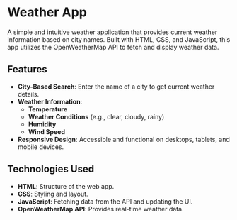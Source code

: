 # Weather App

A simple and intuitive weather application that provides current weather information based on city names. Built with HTML, CSS, and JavaScript, this app utilizes the OpenWeatherMap API to fetch and display weather data.

## Features

- **City-Based Search**: Enter the name of a city to get current weather details.
- **Weather Information**:
  - **Temperature**
  - **Weather Conditions** (e.g., clear, cloudy, rainy)
  - **Humidity**
  - **Wind Speed**
- **Responsive Design**: Accessible and functional on desktops, tablets, and mobile devices.

## Technologies Used

- **HTML**: Structure of the web app.
- **CSS**: Styling and layout.
- **JavaScript**: Fetching data from the API and updating the UI.
- **OpenWeatherMap API**: Provides real-time weather data.

